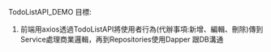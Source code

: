 TodoListAPI_DEMO
目標:
  1. 前端用axios透過TodoListAPI將使用者行為(代辦事項:新增、編輯、刪除)傳到Service處理商業邏輯，再到Repositories使用Dapper 跟DB溝通
